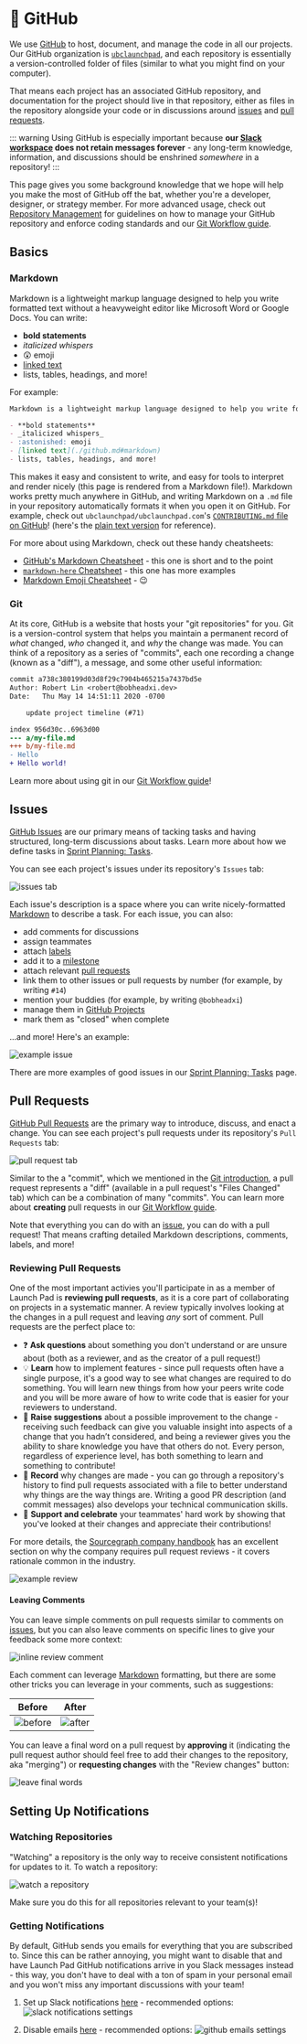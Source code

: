 # 🐙 GitHub <Badge type="tip" text="new"/>

We use [GitHub](https://github.com/) to host, document, and manage the code in all our projects. Our GitHub organization is [`ubclaunchpad`](https://github.com/ubclaunchpad/), and each repository is essentially a version-controlled folder of files (similar to what you might find on your computer).

That means each project has an associated GitHub repository, and documentation for the project should live in that repository, either as files in the repository alongside your code or in discussions around [issues](#issues) and [pull requests](#pull-requests).

::: warning
Using GitHub is especially important because **our [Slack workspace](./slack.md) does not retain messages forever** - any long-term knowledge, information, and discussions should be enshrined _somewhere_ in a repository!
:::

This page gives you some background knowledge that we hope will help you make the most of GitHub off the bat, whether you're a developer, designer, or strategy member. For more advanced usage, check out [Repository Management](../project-management/repositories.md) for guidelines on how to manage your GitHub repository and enforce coding standards and our [Git Workflow guide](../../resources/git-workflow.md).

## Basics

### Markdown

Markdown is a lightweight markup language designed to help you write formatted text without a heavyweight editor like Microsoft Word or Google Docs. You can write:

- **bold statements**
- _italicized whispers_
- :astonished: emoji
- [linked text](./github.md#markdown)
- lists, tables, headings, and more!

For example:

```md
Markdown is a lightweight markup language designed to help you write formatted text without a heavyweight editor like Microsoft Word or Google Docs. You can write:

- **bold statements**
- _italicized whispers_
- :astonished: emoji
- [linked text](./github.md#markdown)
- lists, tables, headings, and more!
```

This makes it easy and consistent to write, and easy for tools to interpret and render nicely (this page is rendered from a Markdown file!). Markdown works pretty much anywhere in GitHub, and writing Markdown on a `.md` file in your repository automatically formats it when you open it on GitHub. For example, check out `ubclaunchpad/ubclaunchpad.com`'s [`CONTRIBUTING.md` file on GitHub](https://github.com/ubclaunchpad/ubclaunchpad.com/blob/master/CONTRIBUTING.md)! (here's the [plain text version](https://raw.githubusercontent.com/ubclaunchpad/ubclaunchpad.com/master/CONTRIBUTING.md) for reference).

For more about using Markdown, check out these handy cheatsheets:

- [GitHub's Markdown Cheatsheet](https://guides.github.com/pdfs/markdown-cheatsheet-online.pdf) - this one is short and to the point
- [`markdown-here` Cheatsheet](https://github.com/adam-p/markdown-here/wiki/Markdown-Cheatsheet) - this one has more examples
- [Markdown Emoji Cheatsheet](https://www.webfx.com/tools/emoji-cheat-sheet/) - :wink:

### Git

At its core, GitHub is a website that hosts your "git repositories" for you. Git is a version-control system that helps you maintain a permanent record of _what_ changed, _who_ changed it, and _why_ the change was made. You can think of a repository as a series of "commits", each one recording a change (known as a "diff"), a message, and some other useful information:

```diff
commit a738c380199d03d8f29c7904b465215a7437bd5e
Author: Robert Lin <robert@bobheadxi.dev>
Date:   Thu May 14 14:51:11 2020 -0700

    update project timeline (#71)

index 956d30c..6963d00
--- a/my-file.md
+++ b/my-file.md
- Hello
+ Hello world!
```

Learn more about using git in our [Git Workflow guide](../../resources/git-workflow.md)!

## Issues

[GitHub Issues](https://help.github.com/en/github/managing-your-work-on-github/about-issues) are our primary means of tacking tasks and having structured, long-term discussions about tasks. Learn more about how we define tasks in [Sprint Planning: Tasks](../project-management/sprints.md#tasks).

You can see each project's issues under its repository's `Issues` tab:

![issues tab](./img/github_issues.png)

Each issue's description is a space where you can write nicely-formatted [Markdown](#markdown) to describe a task. For each issue, you can also:

- add comments for discussions
- assign teammates
- attach [labels](https://help.github.com/en/github/managing-your-work-on-github/applying-labels-to-issues-and-pull-requests)
- add it to a [milestone](https://help.github.com/en/github/managing-your-work-on-github/viewing-your-milestones-progress)
- attach relevant [pull requests](#pull-requests)
- link them to other issues or pull requests by number (for example, by writing `#14`)
- mention your buddies (for example, by writing `@bobheadxi`)
- manage them in [GitHub Projects](https://help.github.com/en/github/managing-your-work-on-github/about-project-boards)
- mark them as "closed" when complete

...and more! Here's an example:

![example issue](./img/github_issue_example.png)

There are more examples of good issues in our [Sprint Planning: Tasks](../project-management/sprints.md#tasks) page.

## Pull Requests

[GitHub Pull Requests](https://help.github.com/en/github/collaborating-with-issues-and-pull-requests/about-pull-requests) are the primary way to introduce, discuss, and enact a change. You can see each project's pull requests under its repository's `Pull Requests` tab:

![pull request tab](./img/github_pullrequests.png)

Similar to the a "commit", which we mentioned in the [Git introduction](#git), a pull request represents a "diff" (available in a pull request's "Files Changed" tab) which can be a combination of many "commits". You can learn more about **creating** pull requests in our [Git Workflow guide](../../resources/git-workflow.md).

Note that everything you can do with an [issue](#issues), you can do with a pull request! That means crafting detailed Markdown descriptions, comments, labels, and more!

### Reviewing Pull Requests

One of the most important activies you'll participate in as a member of Launch Pad is **reviewing pull requests**, as it is a core part of collaborating on projects in a systematic manner. A review typically involves looking at the changes in a pull request and leaving _any_ sort of comment. Pull requests are the perfect place to:

- ❓ **Ask questions** about something you don't understand or are unsure about (both as a reviewer, and as the creator of a pull request!)
- 💡 **Learn** how to implement features - since pull requests often have a single purpose, it's a good way to see what changes are required to do something. You will learn new things from how your peers write code and you will be more aware of how to write code that is easier for your reviewers to understand.
- 💭 **Raise suggestions** about a possible improvement to the change - receiving such feedback can give you valuable insight into aspects of a change that you hadn’t considered, and being a reviewer gives you the ability to share knowledge you have that others do not. Every person, regardless of experience level, has both something to learn and something to contribute!
- 📝 **Record** why changes are made - you can go through a repository's history to find pull requests associated with a file to better understand why things are the way things are. Writing a good PR description (and commit messages) also develops your technical communication skills.
- 👏 **Support and celebrate** your teammates' hard work by showing that you've looked at their changes and appreciate their contributions!

For more details, the [Sourcegraph company handbook](https://about.sourcegraph.com/handbook/engineering/code_reviews#why-do-we-require-peer-code-reviews) has an excellent section on why the company requires pull request reviews - it covers rationale common in the industry.

![example review](./img/github_review.png)

#### Leaving Comments

You can leave simple comments on pull requests similar to comments on [issues](#issues), but you can also leave comments on specific lines to give your feedback some more context:

![inline review comment](./img/github_review_inline.png)

Each comment can leverage [Markdown](#markdown) formatting, but there are some other tricks you can leverage in your comments, such as suggestions:

| Before                                     | After                                    |
| ------------------------------------------ | ---------------------------------------- |
| ![before](./img/github_suggest_before.png) | ![after](./img/github_suggest_after.png) |

You can leave a final word on a pull request by **approving** it (indicating the pull request author should feel free to add their changes to the repository, aka "merging") or **requesting changes** with the "Review changes" button:

![leave final words](./img/github_review_final.png)

## Setting Up Notifications

### Watching Repositories

"Watching" a repository is the only way to receive consistent notifications for updates to it. To watch a repository:

![watch a repository](./img/github_watch.png)

Make sure you do this for all repositories relevant to your team(s)!

### Getting Notifications

By default, GitHub sends you emails for everything that you are subscribed to. Since this can be rather annoying, you might want to disable that and have Launch Pad GitHub notifications arrive in you Slack messages instead - this way, you don't have to deal with a ton of spam in your personal email and you won't miss any important discussions with your team!

1. Set up Slack notifications [here](https://github.com/settings/reminders/ubclaunchpad) - recommended options:
   ![slack notifications settings](./img/github_slack.png)

2. Disable emails [here](https://github.com/settings/notifications) - recommended options:
   ![github emails settings](./img/github_emails.png)
